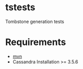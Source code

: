 # tstests
Tombstone generation tests

# Requirements

* [mvn](https://maven.apache.org/)
* Cassandra Installation >= 3.5.6
